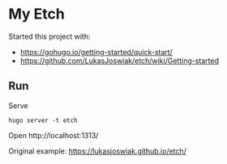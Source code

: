 # My Etch

Started this project with:
- https://gohugo.io/getting-started/quick-start/
- https://github.com/LukasJoswiak/etch/wiki/Getting-started

## Run

Serve
```
hugo server -t etch
```

Open http://localhost:1313/

Original example: https://lukasjoswiak.github.io/etch/